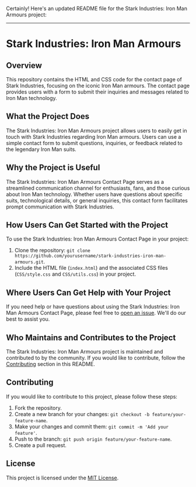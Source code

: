 Certainly! Here's an updated README file for the Stark Industries: Iron Man Armours project:

---

# Stark Industries: Iron Man Armours

## Overview

This repository contains the HTML and CSS code for the contact page of Stark Industries, focusing on the iconic Iron Man armours. The contact page provides users with a form to submit their inquiries and messages related to Iron Man technology.

## What the Project Does

The Stark Industries: Iron Man Armours project allows users to easily get in touch with Stark Industries regarding Iron Man armours. Users can use a simple contact form to submit questions, inquiries, or feedback related to the legendary Iron Man suits.

## Why the Project is Useful

The Stark Industries: Iron Man Armours Contact Page serves as a streamlined communication channel for enthusiasts, fans, and those curious about Iron Man technology. Whether users have questions about specific suits, technological details, or general inquiries, this contact form facilitates prompt communication with Stark Industries.

## How Users Can Get Started with the Project

To use the Stark Industries: Iron Man Armours Contact Page in your project:

1. Clone the repository: `git clone https://github.com/yourusername/stark-industries-iron-man-armours.git`.
2. Include the HTML file (`index.html`) and the associated CSS files (`CSS/style.css` and `CSS/utils.css`) in your project.

## Where Users Can Get Help with Your Project

If you need help or have questions about using the Stark Industries: Iron Man Armours Contact Page, please feel free to [open an issue](https://github.com/yourusername/stark-industries-iron-man-armours/issues). We'll do our best to assist you.

## Who Maintains and Contributes to the Project

The Stark Industries: Iron Man Armours project is maintained and contributed to by the community. If you would like to contribute, follow the [Contributing](#contributing) section in this README.

## Contributing

If you would like to contribute to this project, please follow these steps:

1. Fork the repository.
2. Create a new branch for your changes: `git checkout -b feature/your-feature-name`.
3. Make your changes and commit them: `git commit -m 'Add your feature'`.
4. Push to the branch: `git push origin feature/your-feature-name`.
5. Create a pull request.

## License

This project is licensed under the [MIT License](LICENSE).
